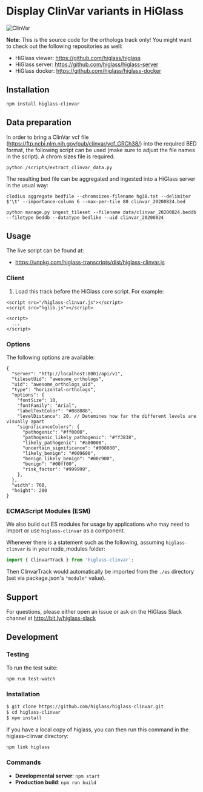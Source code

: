 
# Display ClinVar variants in HiGlass

![ClinVar](https://aveit.s3.amazonaws.com/higlass/static/higlass-clinvar-screenshot.png)


**Note**: This is the source code for the orthologs track only! You might want to check out the following repositories as well:

- HiGlass viewer: https://github.com/higlass/higlass
- HiGlass server: https://github.com/higlass/higlass-server
- HiGlass docker: https://github.com/higlass/higlass-docker

## Installation
 
```
npm install higlass-clinvar
```

## Data preparation

In order to bring a ClinVar vcf file (https://ftp.ncbi.nlm.nih.gov/pub/clinvar/vcf_GRCh38/) into the required BED format, the following script can be used (make sure to adjust the file names in the script). A chrom sizes file is required.
```
python /scripts/extract_clinvar_data.py
```

The resulting bed file can be aggregated and ingested into a HiGlass server in the usual way:
```
clodius aggregate bedfile --chromsizes-filename hg38.txt --delimiter $'\t' --importance-column 6 --max-per-tile 80 clinvar_20200824.bed 

python manage.py ingest_tileset --filename data/clinvar_20200824.beddb --filetype beddb --datatype bedlike --uid clinvar_20200824

```

## Usage

The live script can be found at:

- https://unpkg.com/higlass-transcripts/dist/higlass-clinvar.js

### Client

1. Load this track before the HiGlass core script. For example:

```
<script src="/higlass-clinvar.js"></script>
<script src="hglib.js"></script>

<script>
  ...
</script>
```

### Options
The following options are available:
```
{
  "server": "http://localhost:8001/api/v1",
  "tilesetUid": "awesome_orthologs",
  "uid": "awesome_orthologs_uid",
  "type": "horizontal-orthologs",
  "options": {
    "fontSize": 10,
    "fontFamily": "Arial",
    "labelTextColor": "#888888",
    "levelDistance": 20, // Detemines how far the different levels are visually apart
    "significanceColors": {
      "pathogenic": "#ff0000",
      "pathogenic_likely_pathogenic": "#ff3838",
      "likely_pathogenic": "#a80000",
      "uncertain_significance": "#808080",
      "likely_benign": "#009600",
      "benign_likely_benign": "#00c900",
      "benign": "#00ff00",
      "risk_factor": "#999999",
    },
  },
  "width": 768,
  "height": 200
}
```

### ECMAScript Modules (ESM)

We also build out ES modules for usage by applications who may need to import or use `higlass-clinvar` as a component.

Whenever there is a statement such as the following, assuming `higlass-clinvar` is in your node_modules folder:
```javascript
import { ClinvarTrack } from 'higlass-clinvar';
```

Then ClinvarTrack would automatically be imported from the `./es` directory (set via package.json's `"module"` value). 

## Support

For questions, please either open an issue or ask on the HiGlass Slack channel at http://bit.ly/higlass-slack

## Development

### Testing

To run the test suite:

```
npm run test-watch
```

### Installation

```bash
$ git clone https://github.com/higlass/higlass-clinvar.git
$ cd higlass-clinvar
$ npm install
```
If you have a local copy of higlass, you can then run this command in the higlass-clinvar directory:

```bash
npm link higlass
```

### Commands

 - **Developmental server**: `npm start`
 - **Production build**: `npm run build`

